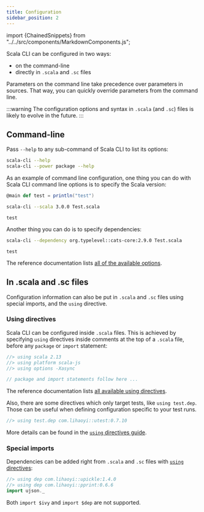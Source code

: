 ```yaml
---
title: Configuration
sidebar_position: 2
---
```


import {ChainedSnippets} from "../../src/components/MarkdownComponents.js";

Scala CLI can be configured in two ways:
- on the command-line
- directly in `.scala` and `.sc` files

Parameters on the command line take precedence over parameters in sources.
That way, you can quickly override parameters from the command line.

:::warning
The configuration options and syntax in `.scala` (and `.sc`) files is likely to evolve in the future.
:::

## Command-line

Pass `--help` to any sub-command of Scala CLI to list its options:
```bash
scala-cli --help
scala-cli --power package --help
```

As an example of command line configuration, one thing you can do with Scala CLI command line options is to specify the Scala version:
```scala title=Test.scala
@main def test = println("test")
```

<ChainedSnippets>

```bash
scala-cli --scala 3.0.0 Test.scala
```

```text
test
```

</ChainedSnippets>

Another thing you can do is to specify dependencies:

<ChainedSnippets>

```bash
scala-cli --dependency org.typelevel::cats-core:2.9.0 Test.scala
```

```text
test
```

</ChainedSnippets>

The reference documentation lists [all of the available options](/docs/reference/cli-options.md).


## In .scala and .sc files

Configuration information can also be put in `.scala` and `.sc` files using special imports, and the `using` directive.

### Using directives

Scala CLI can be configured inside `.scala` files.
This is achieved by specifying `using` directives inside comments at the top of a `.scala` file, 
before any `package` or `import` statement:

```scala compile
//> using scala 2.13
//> using platform scala-js
//> using options -Xasync

// package and import statements follow here ...
```

The reference documentation lists [all available using directives](/docs/reference/directives.md#using-directives).

Also, there are some directives which only target tests, like `using test.dep`. 
Those can be useful when defining configuration specific to your test runs.
```scala compile
//> using test.dep com.lihaoyi::utest:0.7.10
```

More details can be found in the [`using` directives guide](./using-directives.md#directives-with-a-test-scope-equivalent).

### Special imports

Dependencies can be added right from `.scala` and `.sc` files with [`using` directives](#using-directives):

```scala compile
//> using dep com.lihaoyi::upickle:1.4.0
//> using dep com.lihaoyi::pprint:0.6.6
import ujson._
```

Both `import $ivy` and `import $dep` are not supported.
